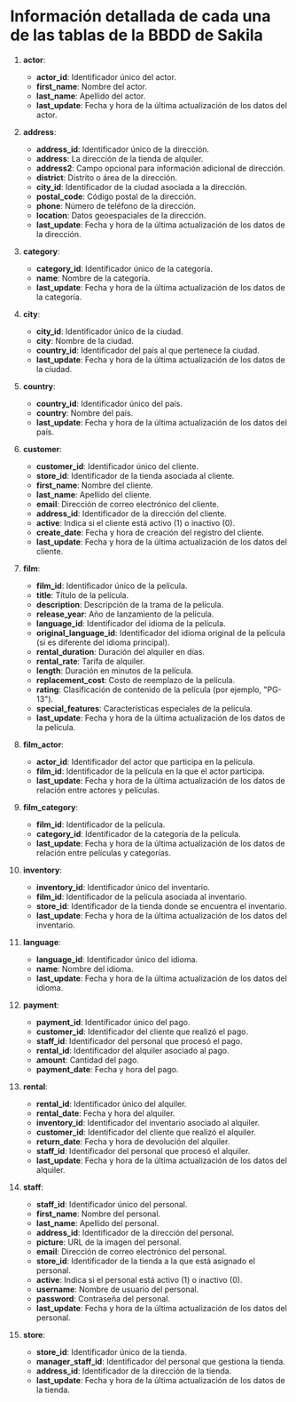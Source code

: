 # Información detallada de cada una de las tablas de la BBDD de Sakila

1. **actor**:
   - **actor_id**: Identificador único del actor.
   - **first_name**: Nombre del actor.
   - **last_name**: Apellido del actor.
   - **last_update**: Fecha y hora de la última actualización de los datos del actor.

2. **address**:
   - **address_id**: Identificador único de la dirección.
   - **address**: La dirección de la tienda de alquiler.
   - **address2**: Campo opcional para información adicional de dirección.
   - **district**: Distrito o área de la dirección.
   - **city_id**: Identificador de la ciudad asociada a la dirección.
   - **postal_code**: Código postal de la dirección.
   - **phone**: Número de teléfono de la dirección.
   - **location**: Datos geoespaciales de la dirección.
   - **last_update**: Fecha y hora de la última actualización de los datos de la dirección.

3. **category**:
   - **category_id**: Identificador único de la categoría.
   - **name**: Nombre de la categoría.
   - **last_update**: Fecha y hora de la última actualización de los datos de la categoría.

4. **city**:
   - **city_id**: Identificador único de la ciudad.
   - **city**: Nombre de la ciudad.
   - **country_id**: Identificador del país al que pertenece la ciudad.
   - **last_update**: Fecha y hora de la última actualización de los datos de la ciudad.

5. **country**:
   - **country_id**: Identificador único del país.
   - **country**: Nombre del país.
   - **last_update**: Fecha y hora de la última actualización de los datos del país.

6. **customer**:
   - **customer_id**: Identificador único del cliente.
   - **store_id**: Identificador de la tienda asociada al cliente.
   - **first_name**: Nombre del cliente.
   - **last_name**: Apellido del cliente.
   - **email**: Dirección de correo electrónico del cliente.
   - **address_id**: Identificador de la dirección del cliente.
   - **active**: Indica si el cliente está activo (1) o inactivo (0).
   - **create_date**: Fecha y hora de creación del registro del cliente.
   - **last_update**: Fecha y hora de la última actualización de los datos del cliente.

7. **film**:
   - **film_id**: Identificador único de la película.
   - **title**: Título de la película.
   - **description**: Descripción de la trama de la película.
   - **release_year**: Año de lanzamiento de la película.
   - **language_id**: Identificador del idioma de la película.
   - **original_language_id**: Identificador del idioma original de la película (si es diferente del idioma principal).
   - **rental_duration**: Duración del alquiler en días.
   - **rental_rate**: Tarifa de alquiler.
   - **length**: Duración en minutos de la película.
   - **replacement_cost**: Costo de reemplazo de la película.
   - **rating**: Clasificación de contenido de la película (por ejemplo, "PG-13").
   - **special_features**: Características especiales de la película.
   - **last_update**: Fecha y hora de la última actualización de los datos de la película.

8. **film_actor**:
   - **actor_id**: Identificador del actor que participa en la película.
   - **film_id**: Identificador de la película en la que el actor participa.
   - **last_update**: Fecha y hora de la última actualización de los datos de relación entre actores y películas.

9. **film_category**:
   - **film_id**: Identificador de la película.
   - **category_id**: Identificador de la categoría de la película.
   - **last_update**: Fecha y hora de la última actualización de los datos de relación entre películas y categorías.

10. **inventory**:
    - **inventory_id**: Identificador único del inventario.
    - **film_id**: Identificador de la película asociada al inventario.
    - **store_id**: Identificador de la tienda donde se encuentra el inventario.
    - **last_update**: Fecha y hora de la última actualización de los datos del inventario.

11. **language**:
    - **language_id**: Identificador único del idioma.
    - **name**: Nombre del idioma.
    - **last_update**: Fecha y hora de la última actualización de los datos del idioma.

12. **payment**:
    - **payment_id**: Identificador único del pago.
    - **customer_id**: Identificador del cliente que realizó el pago.
    - **staff_id**: Identificador del personal que procesó el pago.
    - **rental_id**: Identificador del alquiler asociado al pago.
    - **amount**: Cantidad del pago.
    - **payment_date**: Fecha y hora del pago.

13. **rental**:
    - **rental_id**: Identificador único del alquiler.
    - **rental_date**: Fecha y hora del alquiler.
    - **inventory_id**: Identificador del inventario asociado al alquiler.
    - **customer_id**: Identificador del cliente que realizó el alquiler.
    - **return_date**: Fecha y hora de devolución del alquiler.
    - **staff_id**: Identificador del personal que procesó el alquiler.
    - **last_update**: Fecha y hora de la última actualización de los datos del alquiler.

14. **staff**:
    - **staff_id**: Identificador único del personal.
    - **first_name**: Nombre del personal.
    - **last_name**: Apellido del personal.
    - **address_id**: Identificador de la dirección del personal.
    - **picture**: URL de la imagen del personal.
    - **email**: Dirección de correo electrónico del personal.
    - **store_id**: Identificador de la tienda a la que está asignado el personal.
    - **active**: Indica si el personal está activo (1) o inactivo (0).
    - **username**: Nombre de usuario del personal.
    - **password**: Contraseña del personal.
    - **last_update**: Fecha y hora de la última actualización de los datos del personal.

15. **store**:
    - **store_id**: Identificador único de la tienda.
    - **manager_staff_id**: Identificador del personal que gestiona la tienda.
    - **address_id**: Identificador de la dirección de la tienda.
    - **last_update**: Fecha y hora de la última actualización de los datos de la tienda.
